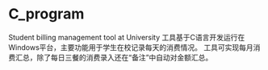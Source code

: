 # C_program
Student billing management tool at University
工具基于C语言开发运行在Windows平台，主要功能用于学生在校记录每天的消费情况。
工具可实现每月消费汇总，除了每日三餐的消费录入还在“备注”中自动对金额汇总。
